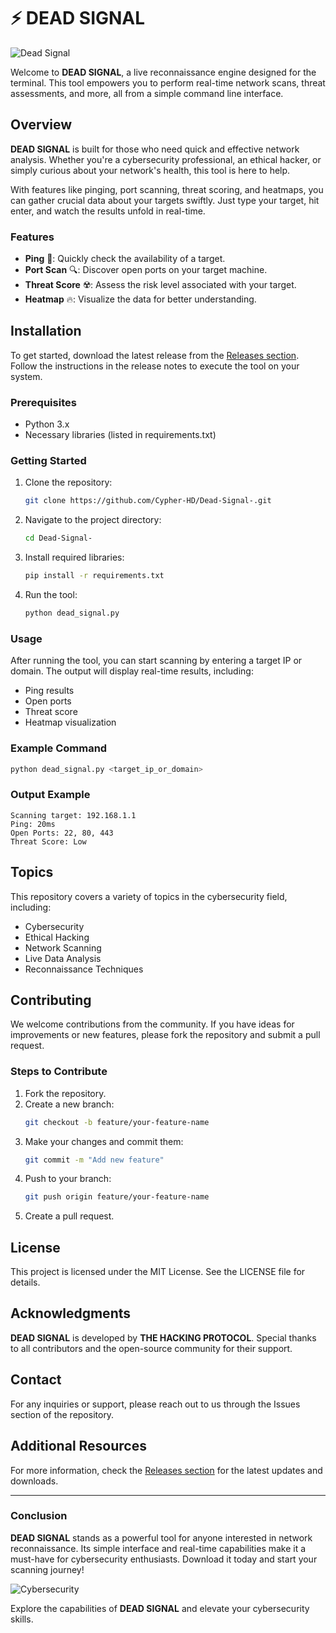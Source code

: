 # ⚡ DEAD SIGNAL

![Dead Signal](https://img.shields.io/badge/Dead%20Signal-Ready%20to%20Scan-brightgreen)

Welcome to **DEAD SIGNAL**, a live reconnaissance engine designed for the terminal. This tool empowers you to perform real-time network scans, threat assessments, and more, all from a simple command line interface. 

## Overview

**DEAD SIGNAL** is built for those who need quick and effective network analysis. Whether you're a cybersecurity professional, an ethical hacker, or simply curious about your network's health, this tool is here to help. 

With features like pinging, port scanning, threat scoring, and heatmaps, you can gather crucial data about your targets swiftly. Just type your target, hit enter, and watch the results unfold in real-time.

### Features

- **Ping** 📶: Quickly check the availability of a target.
- **Port Scan** 🔍: Discover open ports on your target machine.
- **Threat Score** ☢️: Assess the risk level associated with your target.
- **Heatmap** 🔥: Visualize the data for better understanding.

## Installation

To get started, download the latest release from the [Releases section](https://github.com/Cypher-HD/Dead-Signal-/releases). Follow the instructions in the release notes to execute the tool on your system.

### Prerequisites

- Python 3.x
- Necessary libraries (listed in requirements.txt)

### Getting Started

1. Clone the repository:
   ```bash
   git clone https://github.com/Cypher-HD/Dead-Signal-.git
   ```
   
2. Navigate to the project directory:
   ```bash
   cd Dead-Signal-
   ```

3. Install required libraries:
   ```bash
   pip install -r requirements.txt
   ```

4. Run the tool:
   ```bash
   python dead_signal.py
   ```

### Usage

After running the tool, you can start scanning by entering a target IP or domain. The output will display real-time results, including:

- Ping results
- Open ports
- Threat score
- Heatmap visualization

### Example Command

```bash
python dead_signal.py <target_ip_or_domain>
```

### Output Example

```
Scanning target: 192.168.1.1
Ping: 20ms
Open Ports: 22, 80, 443
Threat Score: Low
```

## Topics

This repository covers a variety of topics in the cybersecurity field, including:

- Cybersecurity
- Ethical Hacking
- Network Scanning
- Live Data Analysis
- Reconnaissance Techniques

## Contributing

We welcome contributions from the community. If you have ideas for improvements or new features, please fork the repository and submit a pull request. 

### Steps to Contribute

1. Fork the repository.
2. Create a new branch:
   ```bash
   git checkout -b feature/your-feature-name
   ```
3. Make your changes and commit them:
   ```bash
   git commit -m "Add new feature"
   ```
4. Push to your branch:
   ```bash
   git push origin feature/your-feature-name
   ```
5. Create a pull request.

## License

This project is licensed under the MIT License. See the LICENSE file for details.

## Acknowledgments

**DEAD SIGNAL** is developed by **THE HACKING PROTOCOL**. Special thanks to all contributors and the open-source community for their support.

## Contact

For any inquiries or support, please reach out to us through the Issues section of the repository.

## Additional Resources

For more information, check the [Releases section](https://github.com/Cypher-HD/Dead-Signal-/releases) for the latest updates and downloads.

---

### Conclusion

**DEAD SIGNAL** stands as a powerful tool for anyone interested in network reconnaissance. Its simple interface and real-time capabilities make it a must-have for cybersecurity enthusiasts. Download it today and start your scanning journey!

![Cybersecurity](https://img.shields.io/badge/Cybersecurity-Tools-blue)

Explore the capabilities of **DEAD SIGNAL** and elevate your cybersecurity skills.